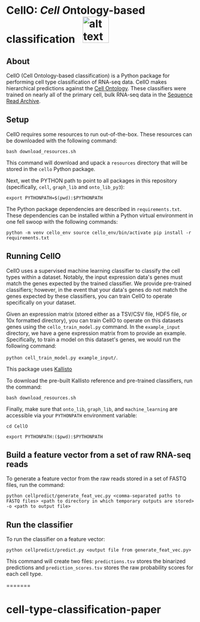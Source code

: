 # CellO: *Cell O*ntology-based classification &nbsp; <img src="https://raw.githubusercontent.com/deweylab/CellO/master/cello.png" alt="alt text" width="70px" height="70px">

## About

CellO (Cell Ontology-based classification) is a Python package for performing cell type classification of RNA-seq data. CellO makes hierarchical predictions against the [Cell Ontology](http://www.obofoundry.org/ontology/cl.html). These classifiers were trained on nearly all of the primary cell, bulk RNA-seq data in the [Sequence Read Archive](https://www.ncbi.nlm.nih.gov/sra). 

## Setup 

CellO requires some resources to run out-of-the-box. These resources can be downloaded with the following command:

``bash download_resources.sh``

This command will download and upack a ``resources`` directory that will be stored in the ``cello`` Python package.

Next, wet the PYTHON path to point to all packages in this repository (specifically, ``cell``, ``graph_lib`` and ``onto_lib_py3``):

``export PYTHONPATH=$(pwd):$PYTHONPATH``

The Python package dependencies are described in ``requirements.txt``. These dependencies can be installed within a Python virtual environment in one fell swoop with the following commands:

``
python -m venv cello_env
source cello_env/bin/activate
pip install -r requirements.txt 
`` 

## Running CellO

CellO uses a supervised machine learning classifier to classify the cell types within a dataset. Notably, the input expression data's 
genes must match the genes expected by the trained classifier.  We provide pre-trained classifiers; however, in the event that your
data's genes do not match the genes expected by these classifiers, you can train CellO to operate specifically on your dataset.

Given an expression matrix (stored either as a TSV/CSV file, HDF5 file, or 10x formatted directory), you can train CellO to operate
on this datasets genes using the ``cello_train_model.py`` command. In the ``example_input`` directory, we have a gene expression matrix
from []() to provide an example. Specifically, to train a model on this dataset's genes, we would run the following command:

``python cell_train_model.py example_input/``.


This package uses [Kallisto](https://pachterlab.github.io/kallisto/)


To download the pre-built Kallisto reference and pre-trained classifiers, run the command: 

``bash download_resources.sh`` 

Finally, make sure that  ``onto_lib``, ``graph_lib``, and ``machine_learning`` are accessible via your ``PYTHONPATH`` environment variable:

``cd CellO``

``export PYTHONPATH:($pwd):$PYTHONPATH``

## Build a feature vector from a set of raw RNA-seq reads

To generate a feature vector from the raw reads stored in a set of FASTQ files, run the command: 

``python cellpredict/generate_feat_vec.py <comma-separated paths to FASTQ files> <path to directory in which temporary outputs are stored> -o <path to output file>``

## Run the classifier 

To run the classifier on a feature vector: 

``python cellpredict/predict.py <output file from generate_feat_vec.py>``

This command will create two files: ``predictions.tsv`` stores the binarized predictions and ``prediction_scores.tsv`` stores the raw probability scores for each cell type.


=======
# cell-type-classification-paper
